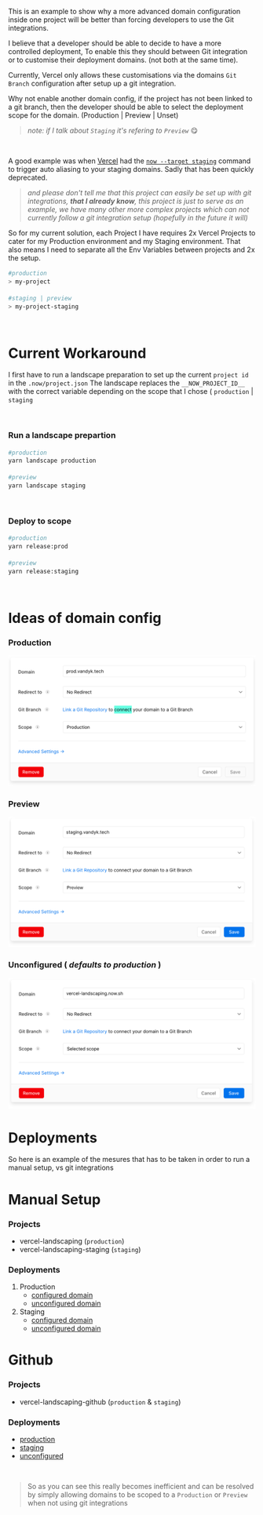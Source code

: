 This is an example to show why a more advanced domain configuration inside one project will be better than forcing developers to use the Git integrations.

I believe that a developer should be able to decide to have a more controlled deployment, To enable this they should between Git integration or to customise their deployment domains. (not both at the same time).

Currently, Vercel only allows these customisations via the domains `Git Branch` configuration after setup up a git integration.

Why not enable another domain config, if the project has not been linked to a git branch, then the developer should be able to select the deployment scope for the domain. (Production | Preview | Unset)

> _note: if I talk about `Staging` it's refering to `Preview`_ 😋

<br />

A good example was when [Vercel](https://vercel.com/blog/automatic-aliasing) had the [`now --target staging`](https://vercel.com/blog/automatic-aliasing) command to trigger auto aliasing to your staging domains. Sadly that has been quickly deprecated.

> _and please don't tell me that this project can easily be set up with git integrations, **that I already know**, this project is just to serve as an example, we have many other more complex projects which can not currently follow a git integration setup (hopefully in the future it will)_

So for my current solution, each Project I have requires 2x Vercel Projects to cater for my Production environment and my Staging environment. That also means I need to separate all the Env Variables between projects and 2x the setup.

```bash
#production
> my-project

#staging | preview
> my-project-staging
```

<br />

# Current Workaround

I first have to run a landscape preparation to set up the current `project id` in the `.now/project.json`
The landscape replaces the `__NOW_PROJECT_ID__` with the correct variable depending on the scope that I chose ( `production` | `staging`

<br />

### Run a landscape prepartion

```bash
#production
yarn landscape production

#preview
yarn landscape staging
```

<br />

### Deploy to scope

```bash
#production
yarn release:prod

#preview
yarn release:staging
```

<br />

# Ideas of domain config

### Production

![Production Domain Configuration](./public/production.png)

### Preview

![Preview Domain Configuration](./public/preview.png)

### Unconfigured ( _defaults to production_ )

![Production/Unconfigured Domain Configuration](./public/unconfigured.png)

# Deployments

So here is an example of the mesures that has to be taken in order to run a manual setup, vs git integrations

# Manual Setup

### Projects

- vercel-landscaping (`production`)
- vercel-landscaping-staging (`staging`)

### Deployments

1. Production
   - [configured domain](https://scope-manual-production.vandyk.tech/)
   - [unconfigured domain](https://vercel-landscaping.now.sh)
2. Staging
   - [configured domain](https://scope-manual-staging.vandyk.tech/)
   - [unconfigured domain](https://vercel-landscaping-staging.now.sh)

# Github

### Projects

- vercel-landscaping-github (`production` & `staging`)

### Deployments

- [production](https://scope-github-prod.vandyk.tech)
- [staging](https://scope-github-staging.vandyk.tech)
- [unconfigured](https://vercel-landscaping-github.now.sh)

<br />

> So as you can see this really becomes inefficient and can be resolved by simply allowing domains to be scoped to a `Production` or `Preview` when not using git integrations
